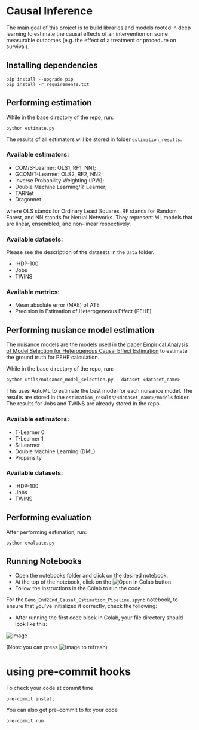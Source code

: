 # Causal Inference
The main goal of this project is to build libraries and models rooted in deep
learning to estimate the causal effects of an intervention on some measurable
outcomes (e.g. the effect of a treatment or procedure on survival).

## Installing dependencies
```
pip install --upgrade pip
pip install -r requirements.txt
```

## Performing estimation
While in the base directory of the repo, run:
```
python estimate.py
```
The results of all estimators will be stored in folder ``estimation_results``.

### Available estimators:
- COM/S-Learner: OLS1, RF1, NN1;
- GCOM/T-Learner: OLS2, RF2, NN2;
- Inverse Probability Weighting (IPW);
- Double Machine Learning/R-Learner;
- TARNet
- Dragonnet

where OLS stands for Ordinary Least Squares, RF stands for Random Forest, and
NN stands for Nerual Networks. They represent ML models that are linear,
ensembled, and non-linear respectively.

### Available datasets:
Please see the description of the datasets in the ``data`` folder.
- IHDP-100
- Jobs
- TWINS

### Available metrics:
- Mean absolute error (MAE) of ATE
- Precision in Estimation of Heterogeneous Effect (PEHE)

## Performing nusiance model estimation
The nuisance models are the models used in the paper [Empirical Analysis of Model Selection for Heterogenous Causal Effect Estimation](https://arxiv.org/abs/2211.01939) to estimate the ground truth for PEHE calculation.

While in the base directory of the repo, run:
```
python utils/nuisance_model_selection.py --dataset <dataset_name>
```

This uses AutoML to estimate the best model for each nuisance model. The results are stored in the ``estimation_results/<dataset_name>/models`` folder. The results for Jobs and TWINS are already stored in the repo.

### Available estimators:
- T-Learner 0
- T-Learner 1
- S-Learner
- Double Machine Learning (DML)
- Propensity

### Available datasets:
- IHDP-100
- Jobs
- TWINS

## Performing evaluation
After performing estimation, run:
```
python evaluate.py
```
## Running Notebooks
- Open the notebooks folder and click on the desired notebook.
- At the top of the notebook, click on the ![Open in Colab](https://github.com/VectorInstitute/Causal_Inference_Laboratory/assets/47928320/72fa430a-9e75-4e7d-82fe-080beb58a42d) button.
- Follow the instructions in the Colab to run the code.

For the `Demo_End2End_Causal_Estimation_Pipeline.ipynb` notebook, to ensure that you've initialized it correctly, check the following:
- After running the first code block in Colab, your file directory should look like this:

![image](https://github.com/VectorInstitute/Causal_Inference_Laboratory/assets/47928320/c3fc6d26-369d-4454-8990-3b452b49d86c)

(Note: you can press ![image](https://github.com/VectorInstitute/Causal_Inference_Laboratory/assets/47928320/0eff5ced-6a65-4f22-a8a8-439c48526ba0) to refresh)



# using pre-commit hooks
To check your code at commit time
```
pre-commit install
```

You can also get pre-commit to fix your code
```
pre-commit run
```
